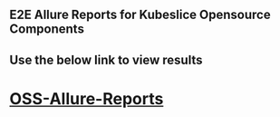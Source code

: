 ## E2E Allure Reports for Kubeslice Opensource Components

## Use the below link to view results
# [OSS-Allure-Reports](https://kubeslice.github.io/e2e-allure-reports/)
